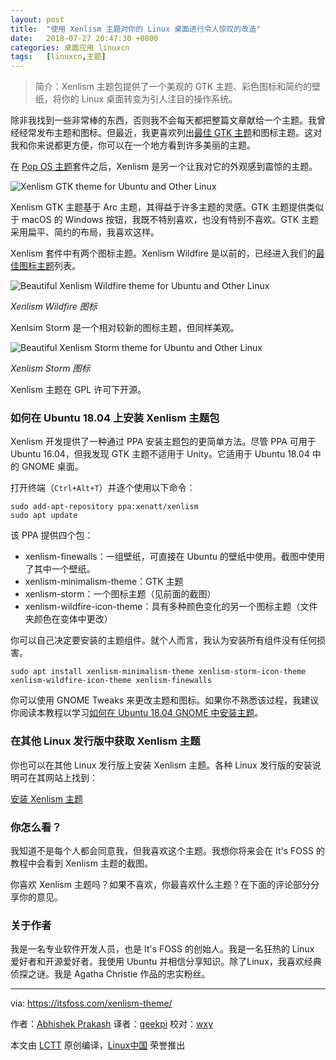 ```yaml
---
layout: post
title:	"使用 Xenlism 主题对你的 Linux 桌面进行令人惊叹的改造"
date:	2018-07-27 20:47:30 +0800 
categories:	桌面应用 linuxcn 
tags:	[linuxcn,主题]
---
```




> 
> 简介：Xenlism 主题包提供了一个美观的 GTK 主题、彩色图标和简约的壁纸，将你的 Linux 桌面转变为引人注目的操作系统。
> 
> 
> 


除非我找到一些非常棒的东西，否则我不会每天都把整篇文章献给一个主题。我曾经经常发布主题和图标。但最近，我更喜欢列出[最佳 GTK 主题](https://itsfoss.com/best-gtk-themes/)和图标主题。这对我和你来说都更方便，你可以在一个地方看到许多美丽的主题。


在 [Pop OS 主题](https://itsfoss.com/pop-icon-gtk-theme-ubuntu/)套件之后，Xenlism 是另一个让我对它的外观感到震惊的主题。


![Xenlism GTK theme for Ubuntu and Other Linux](/Asserts/Images//attachment/album/201807/27/204733oor8qhod0d5cd1kc.jpg)


Xenlism GTK 主题基于 Arc 主题，其得益于许多主题的灵感。GTK 主题提供类似于 macOS 的 Windows 按钮，我既不特别喜欢，也没有特别不喜欢。GTK 主题采用扁平、简约的布局，我喜欢这样。


Xenlism 套件中有两个图标主题。Xenlism Wildfire 是以前的，已经进入我们的[最佳图标主题](https://itsfoss.com/best-icon-themes-ubuntu-16-04/)列表。


![Beautiful Xenlism Wildfire theme for Ubuntu and Other Linux](/Asserts/Images//attachment/album/201807/27/204734tkolb7jdygxbcvdc.jpg)


*Xenlism Wildfire 图标*


Xenlsim Storm 是一个相对较新的图标主题，但同样美观。


![Beautiful Xenlism Storm theme for Ubuntu and Other Linux](/Asserts/Images//attachment/album/201807/27/204735rfnbsmslsiinnb0n.jpg)


*Xenlism Storm 图标*


Xenlism 主题在 GPL 许可下开源。


### 如何在 Ubuntu 18.04 上安装 Xenlism 主题包


Xenlism 开发提供了一种通过 PPA 安装主题包的更简单方法。尽管 PPA 可用于 Ubuntu 16.04，但我发现 GTK 主题不适用于 Unity。它适用于 Ubuntu 18.04 中的 GNOME 桌面。


打开终端（`Ctrl+Alt+T`）并逐个使用以下命令：



```
sudo add-apt-repository ppa:xenatt/xenlism
sudo apt update

```

该 PPA 提供四个包：


* xenlism-finewalls：一组壁纸，可直接在 Ubuntu 的壁纸中使用。截图中使用了其中一个壁纸。
* xenlism-minimalism-theme：GTK 主题
* xenlism-storm：一个图标主题（见前面的截图）
* xenlism-wildfire-icon-theme：具有多种颜色变化的另一个图标主题（文件夹颜色在变体中更改）


你可以自己决定要安装的主题组件。就个人而言，我认为安装所有组件没有任何损害。



```
sudo apt install xenlism-minimalism-theme xenlism-storm-icon-theme xenlism-wildfire-icon-theme xenlism-finewalls

```

你可以使用 GNOME Tweaks 来更改主题和图标。如果你不熟悉该过程，我建议你阅读本教程以学习[如何在 Ubuntu 18.04 GNOME 中安装主题](https://itsfoss.com/install-themes-ubuntu/)。


### 在其他 Linux 发行版中获取 Xenlism 主题


你也可以在其他 Linux 发行版上安装 Xenlism 主题。各种 Linux 发行版的安装说明可在其网站上找到：


[安装 Xenlism 主题](http://xenlism.github.io/minimalism/#install)


### 你怎么看？


我知道不是每个人都会同意我，但我喜欢这个主题。我想你将来会在 It's FOSS 的教程中会看到 Xenlism 主题的截图。


你喜欢 Xenlism 主题吗？如果不喜欢，你最喜欢什么主题？在下面的评论部分分享你的意见。


### 关于作者


我是一名专业软件开发人员，也是 It's FOSS 的创始人。我是一名狂热的 Linux 爱好者和开源爱好者。我使用 Ubuntu 并相信分享知识。除了Linux，我喜欢经典侦探之谜。我是 Agatha Christie 作品的忠实粉丝。




---


via: <https://itsfoss.com/xenlism-theme/>


作者：[Abhishek Prakash](https://itsfoss.com/author/abhishek/)  译者：[geekpi](https://github.com/geekpi) 校对：[wxy](https://github.com/wxy)


本文由 [LCTT](https://github.com/LCTT/TranslateProject) 原创编译，[Linux中国](https://linux.cn/) 荣誉推出
